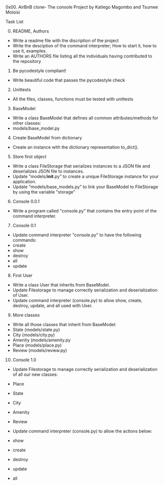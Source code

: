 0x00. AirBnB clone- The console Project by Katlego Magombo and Tsumee Moloisi

Task List

0. README, Authors
- Write a readme file with the discription of the project
- Write the desciption of the command interpreter; How to start it, how to use it, examples.
- Write an AUTHORS file listing all the individuals having contributed to the repository




1. Be pycodestyle compliant!
- Write beautiful code that passes the pycodestyle check




2. Unittests
- All the files, classes, functions must be tested with unittests




3. BaseModel
- Write a class BaseModel that defines all common attributes/methods for other classes:
- models/base_model.py




4. Create BaseModel from dictionary
- Create an instance with the dictionary representation to_dict().




5. Store first object
- Write a class FileStorage that serializes instances to a JSON file and deserializes JSON file to instances.
- Update "models/__init__.py" to create a unique FileStorage instance for your application.
- Update "models/base_models.py" to link your BaseModel to FileStorage by using the variable "storage"




6. Console 0.0.1
- Write a program called "console.py" that contains the entry point of the command interpreter.




7. Console 0.1
- Update command interpreter "console.py" to have the following commands:
- create
- show
- destroy
- all
- update




8. First User
- Write a class User that inherits from BaseModel.
- Update Filestorage to manage correctly serialization and deserialization of User.
- Update command interpreter (console.py) to allow show, create, destroy, update, and all used with User.




9. More classes
- Write all those classes that inherit from BaseModel:
- State (models/state.py)
- City (models/city.py)
- Amenity (models/amenity.py
- Place (models/place.py)
- Review (models/review.py)




10. Console 1.0
- Update Filestorage to manage correctly serialization and deserialization of all our new classes:
- Place
- State
- City
- Amenity
- Review

- Update command interpreter (console.py) to allow the actions below:
- show
- create
- destroy
- update
- all

